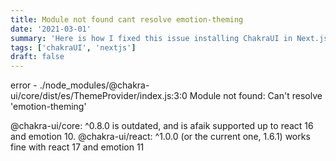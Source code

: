 ```yaml
---
title: Module not found cant resolve emotion-theming
date: '2021-03-01'
summary: 'Here is how I fixed this issue installing ChakraUI in Next.js'
tags: ['chakraUI', 'nextjs']
draft: false
---
```


error - ./node_modules/@chakra-ui/core/dist/es/ThemeProvider/index.js:3:0 Module not found: Can't resolve 'emotion-theming'

@chakra-ui/core: ^0.8.0 is outdated, and is afaik supported up to react 16 and emotion 10.
@chakra-ui/react: ^1.0.0 (or the current one, 1.6.1) works fine with react 17 and emotion 11
